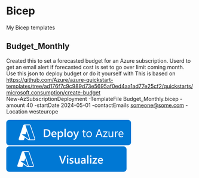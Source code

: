 # Bicep
My Bicep templates

## Budget_Monthly

Created this to set a forecasted budget for an Azure subscription. Userd to get an email alert if forecasted cost is set to go over limit coming month.
Use this json to deploy budget or do it yourself with
This is based on https://github.com/Azure/azure-quickstart-templates/tree/ad176f7c9c989d73e5695af0ed4aa1ad77e25cf2/quickstarts/microsoft.consumption/create-budget  
New-AzSubscriptionDeployment -TemplateFile Budget_Monthly.bicep -amount 40 -startDate 2024-05-01 -contactEmails someone@some.com -Location westeurope

[![Deploy To Azure](https://raw.githubusercontent.com/Azure/azure-quickstart-templates/master/1-CONTRIBUTION-GUIDE/images/deploytoazure.svg?sanitize=true)](https://portal.azure.com/#create/Microsoft.Template/uri/https%3A%2F%2Fraw.githubusercontent.com%2FMathiasgreyit%2Fbicep%2Fmain%2Fazuredeploy%2Fbudget_monthly.json)
[![Visualize](https://raw.githubusercontent.com/Azure/azure-quickstart-templates/master/1-CONTRIBUTION-GUIDE/images/visualizebutton.svg?sanitize=true)](http://armviz.io/#/?load=https%3A%2F%2Fraw.githubusercontent.com%2FMathiasgreyit%2Fbicep%2Fmain%2Fazuredeploy%2Fbudget_monthly.json)